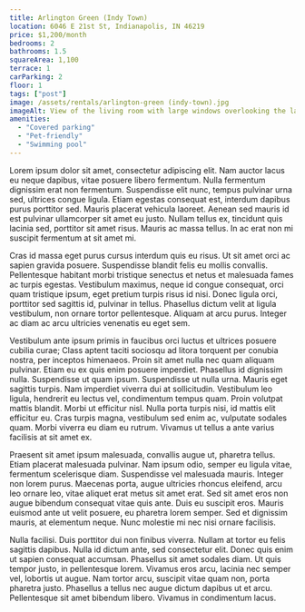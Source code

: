 ```yaml
---
title: Arlington Green (Indy Town)
location: 6046 E 21st St, Indianapolis, IN 46219
price: $1,200/month
bedrooms: 2
bathrooms: 1.5
squareArea: 1,100
terrace: 1
carParking: 2
floor: 1
tags: ["post"]
image: /assets/rentals/arlington-green (indy-town).jpg
imageAlt: View of the living room with large windows overlooking the lake
amenities: 
  - "Covered parking"
  - "Pet-friendly"
  - "Swimming pool"
---
```


Lorem ipsum dolor sit amet, consectetur adipiscing elit. Nam auctor lacus eu neque dapibus, vitae posuere libero fermentum. Nulla fermentum dignissim erat non fermentum. Suspendisse elit nunc, tempus pulvinar urna sed, ultrices congue ligula. Etiam egestas consequat est, interdum dapibus purus porttitor sed. Mauris placerat vehicula laoreet. Aenean sed mauris id est pulvinar ullamcorper sit amet eu justo. Nullam tellus ex, tincidunt quis lacinia sed, porttitor sit amet risus. Mauris ac massa tellus. In ac erat non mi suscipit fermentum at sit amet mi.

Cras id massa eget purus cursus interdum quis eu risus. Ut sit amet orci ac sapien gravida posuere. Suspendisse blandit felis eu mollis convallis. Pellentesque habitant morbi tristique senectus et netus et malesuada fames ac turpis egestas. Vestibulum maximus, neque id congue consequat, orci quam tristique ipsum, eget pretium turpis risus id nisi. Donec ligula orci, porttitor sed sagittis id, pulvinar in tellus. Phasellus dictum velit at ligula vestibulum, non ornare tortor pellentesque. Aliquam at arcu purus. Integer ac diam ac arcu ultricies venenatis eu eget sem.

Vestibulum ante ipsum primis in faucibus orci luctus et ultrices posuere cubilia curae; Class aptent taciti sociosqu ad litora torquent per conubia nostra, per inceptos himenaeos. Proin sit amet nulla nec quam aliquam pulvinar. Etiam eu ex quis enim posuere imperdiet. Phasellus id dignissim nulla. Suspendisse ut quam ipsum. Suspendisse ut nulla urna. Mauris eget sagittis turpis. Nam imperdiet viverra dui at sollicitudin. Vestibulum leo ligula, hendrerit eu lectus vel, condimentum tempus quam. Proin volutpat mattis blandit. Morbi ut efficitur nisl. Nulla porta turpis nisi, id mattis elit efficitur eu. Cras turpis magna, vestibulum sed enim ac, vulputate sodales quam. Morbi viverra eu diam eu rutrum. Vivamus ut tellus a ante varius facilisis at sit amet ex.

Praesent sit amet ipsum malesuada, convallis augue ut, pharetra tellus. Etiam placerat malesuada pulvinar. Nam ipsum odio, semper eu ligula vitae, fermentum scelerisque diam. Suspendisse vel malesuada mauris. Integer non lorem purus. Maecenas porta, augue ultricies rhoncus eleifend, arcu leo ornare leo, vitae aliquet erat metus sit amet erat. Sed sit amet eros non augue bibendum consequat vitae quis ante. Duis eu suscipit eros. Mauris euismod ante ut velit posuere, eu pharetra lorem semper. Sed et dignissim mauris, at elementum neque. Nunc molestie mi nec nisi ornare facilisis.

Nulla facilisi. Duis porttitor dui non finibus viverra. Nullam at tortor eu felis sagittis dapibus. Nulla id dictum ante, sed consectetur elit. Donec quis enim ut sapien consequat accumsan. Phasellus sit amet sodales diam. Ut quis tempor justo, in pellentesque lorem. Vivamus eros arcu, lacinia nec semper vel, lobortis ut augue. Nam tortor arcu, suscipit vitae quam non, porta pharetra justo. Phasellus a tellus nec augue dictum dapibus ut et arcu. Pellentesque sit amet bibendum libero. Vivamus in condimentum lacus.
